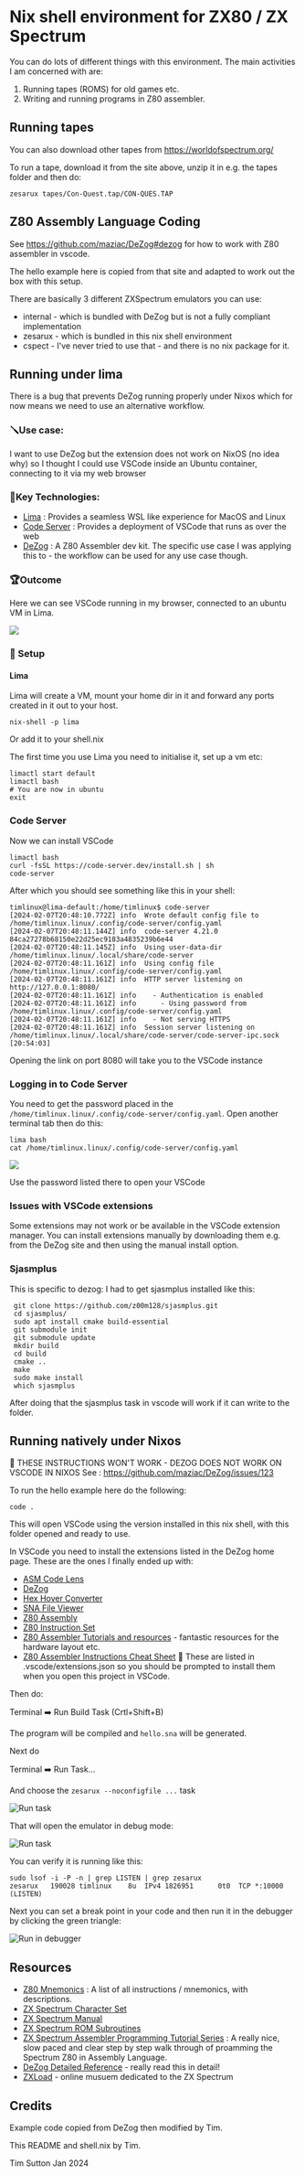 # Nix shell environment for ZX80 / ZX Spectrum



You can do lots of different things with this environment. The main activities I
am concerned with are:

1. Running tapes (ROMS) for old games etc.
2. Writing and running programs in Z80 assembler.


## Running tapes


You can also download other tapes from https://worldofspectrum.org/

To run a tape, download it from the site above, unzip it in e.g. the tapes folder and then do:

```
zesarux tapes/Con-Quest.tap/CON-QUES.TAP
```

## Z80 Assembly Language Coding 

See  https://github.com/maziac/DeZog#dezog for how to work with Z80 assembler in vscode.

The hello example here is copied from that site and adapted to work out the box
with this setup.

There are basically 3 different ZXSpectrum emulators you can use:

* internal - which is bundled with DeZog but is not a fully compliant implementation
* zesarux - which is bundled in this nix shell environment
* cspect - I've never tried to use that -  and there is no nix package for it.


## Running under lima

There is a bug that prevents DeZog running properly under Nixos which for now means 
we need to use an alternative workflow.

### 🪛Use case:

I want to use DeZog but the extension does not work on NixOS (no idea why) so I
thought I could use VSCode inside an Ubuntu container, connecting to it via my
web browser

### 🔑Key Technologies:

* [Lima](https://github.com/lima-vm/lima) : Provides a seamless WSL like experience for MacOS and Linux
* [Code Server](https://github.com/coder/code-server) : Provides a deployment of VSCode that runs as over the web
* [DeZog](https://github.com/maziac/DeZog) : A Z80 Assembler dev kit. The specific use case I was applying this to - the workflow can be used for any use case though.

### 🏆️Outcome

Here we can see VSCode running in my browser, connected to an ubuntu VM in Lima.

![](img/code-server.png)

### 📝 Setup

#### Lima

Lima will create a VM, mount your home dir in it and forward any ports created in it out to your host.

```
nix-shell -p lima
```

Or add it to your shell.nix

The first time you use Lima you need to initialise it, set up a vm etc:

```
limactl start default
limactl bash
# You are now in ubuntu
exit
```

### Code Server

Now we can install VSCode

```
limactl bash
curl -fsSL https://code-server.dev/install.sh | sh
code-server
```

After which you should see something like this in your shell:

```
timlinux@lima-default:/home/timlinux$ code-server
[2024-02-07T20:48:10.772Z] info  Wrote default config file to /home/timlinux.linux/.config/code-server/config.yaml
[2024-02-07T20:48:11.144Z] info  code-server 4.21.0 84ca27278b68150e22d25ec9183a4835239b6e44
[2024-02-07T20:48:11.145Z] info  Using user-data-dir /home/timlinux.linux/.local/share/code-server
[2024-02-07T20:48:11.161Z] info  Using config file /home/timlinux.linux/.config/code-server/config.yaml
[2024-02-07T20:48:11.161Z] info  HTTP server listening on http://127.0.0.1:8080/
[2024-02-07T20:48:11.161Z] info    - Authentication is enabled
[2024-02-07T20:48:11.161Z] info      - Using password from /home/timlinux.linux/.config/code-server/config.yaml
[2024-02-07T20:48:11.161Z] info    - Not serving HTTPS
[2024-02-07T20:48:11.161Z] info  Session server listening on /home/timlinux.linux/.local/share/code-server/code-server-ipc.sock
[20:54:03]
```

Opening the link on port 8080 will take you to the VSCode instance

### Logging in to Code Server

You need to get the password placed in the ``/home/timlinux.linux/.config/code-server/config.yaml``. Open another terminal tab then do this:

```
lima bash
cat /home/timlinux.linux/.config/code-server/config.yaml
```

![](img/code-server-config.png)

Use the password listed there to open your VSCode

### Issues with VSCode extensions

Some extensions may not work or be available in the VSCode extension manager. You can install extensions manually by downloading them e.g. from the DeZog site and then using the manual install option.

### Sjasmplus

This is specific to dezog: I had to get sjasmplus installed like this:

```
 git clone https://github.com/z00m128/sjasmplus.git
 cd sjasmplus/
 sudo apt install cmake build-essential
 git submodule init
 git submodule update
 mkdir build
 cd build
 cmake ..
 make
 sudo make install
 which sjasmplus
```

After doing that the sjasmplus task in vscode will work if it can write to the folder.






## Running natively under Nixos

📒 THESE INSTRUCTIONS WON'T WORK - DEZOG DOES NOT WORK ON VSCODE IN NIXOS
See : https://github.com/maziac/DeZog/issues/123



To run the hello example here do the following:

```
code .
```

This will open VSCode using the version installed in this nix shell, with 
this folder opened and ready to use.

In VSCode you need to install the extensions listed in the DeZog home page. These are the ones I finally ended up with:

* [ASM Code Lens](https://marketplace.visualstudio.com/items?itemName=maziac.asm-code-lens)
* [DeZog](https://marketplace.visualstudio.com/items?itemName=maziac.dezog)
* [Hex Hover Converter](https://marketplace.visualstudio.com/items?itemName=maziac.hex-hover-converter)
* [SNA File Viewer](https://marketplace.visualstudio.com/items?itemName=maziac.sna-fileviewer)
* [Z80 Assembly](https://marketplace.visualstudio.com/items?itemName=Imanolea.z80-asm)
* [Z80 Instruction Set](https://marketplace.visualstudio.com/items?itemName=maziac.z80-instruction-set)
* [Z80 Assembler Tutorials and resources](https://www.chibiakumas.com/z80/ZXSpectrum.php) - fantastic resources for the hardware layout etc.
* [Z80 Assembler Instructions Cheat Sheet](https://www.chibiakumas.com/book/CheatSheetCollection.pdf)
📒 These are listed in .vscode/extensions.json so you should be prompted to install them when you open this project in VSCode.



Then do:

Terminal ➡️ Run Build Task (Crtl+Shift+B)

The program will be compiled and ``hello.sna`` will be generated.

Next do

Terminal ➡️ Run Task...

And choose the ``zesarux --noconfigfile ...`` task

![Run task](img/run-task.png)


That will open the emulator in debug mode:

![Run task](img/zesarux.png)


You can verify it is running like this:

```
sudo lsof -i -P -n | grep LISTEN | grep zesarux
zesarux   190028 timlinux    8u  IPv4 1826951      0t0  TCP *:10000 (LISTEN)
```


Next you can set a break point in your code and then run it in the debugger by clicking the green triangle:

![Run in debugger](img/debug.png)



## Resources

* [Z80 Mnemonics](http://www.z80.info/z80syntx.htm) : A list of all instructions / mnemonics, with descriptions.
* [ZX Spectrum Character Set](https://worldofspectrum.net/ZXBasicManual/zxmanappa.html)
* [ZX Spectrum Manual](http://www.retro8bitcomputers.co.uk/Content/downloads/manuals/ZX-Spectrum-48K-Manual.pdf)
* [ZX Spectrum ROM Subroutines](https://skoolkid.github.io/rom/maps/routines.html)
* [ZX Spectrum Assembler Programming Tutorial Series](https://www.youtube.com/playlist?list=PLO_DS4Ra9jOooo0tFaLq-BXa24iPWkJJ7) : A really nice, slow paced and clear  step by step walk through of proamming the Spectrum Z80 in Assembly Language.
* [DeZog Detailed Reference](https://github.com/maziac/DeZog/blob/main/documentation/Usage.md) - really read this in detail!
* [ZXLoad](https://loadzx.com) - online musuem dedicated to the ZX Spectrum

## Credits

Example code copied from DeZog then modified by Tim.

This README and shell.nix by Tim.

Tim Sutton
Jan 2024
